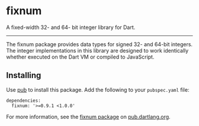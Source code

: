 fixnum
======

A fixed-width 32- and 64- bit integer library for Dart.
- - -
The fixnum package provides data types for signed 32- and 64-bit integers.
The integer implementations in this library are designed to work identically
whether executed on the Dart VM or compiled to JavaScript.

Installing
----------

Use [pub](http://pub.dartlang.org) to install this package. Add the following
to your `pubspec.yaml` file:

    dependencies:
      fixnum: '>=0.9.1 <1.0.0'

For more information, see the
[fixnum package](http://pub.dartlang.org/packages/fixnum) on
[pub.dartlang.org](http://pub.dartlang.org).
